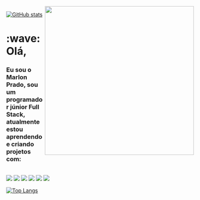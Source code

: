 
  <img width="400"  align="right" src="https://images.unsplash.com/photo-1587620962725-abab7fe55159?q=80&w=2662&auto=format&fit=crop&ixlib=rb-4.0.3&ixid=M3wxMjA3fDB8MHxwaG90by1wYWdlfHx8fGVufDB8fHx8fA%3D%3D">
  
  [![GitHub stats](https://github-readme-stats.vercel.app/api?username=marlonprado2025)](https://github.com/anuraghazra/github-readme-stats)

<h1>:wave: Olá,</h1>

<h3>
Eu sou o Marlon Prado, sou um programador júnior Full Stack, atualmente estou aprendendo e criando projetos com:
</h3>
<br>
<img src="https://img.shields.io/badge/HTML5-E34F26?style=for-the-badge&logo=html5&logoColor=white">
<img src="https://img.shields.io/badge/CSS3-1572B6?style=for-the-badge&logo=css3&logoColor=white">
<img src="https://img.shields.io/badge/JavaScript-F7DF1E?style=for-the-badge&logo=javascript&logoColor=black">
<img src="https://img.shields.io/badge/Node.js-43853D?style=for-the-badge&logo=node.js&logoColor=white">
<img src="https://img.shields.io/badge/React-20232A?style=for-the-badge&logo=react&logoColor=61DAFB">
<img src="https://img.shields.io/badge/TypeScript-007ACC?style=for-the-badge&logo=typescript&logoColor=white">

[![Top Langs ](https://github-readme-stats.vercel.app/api/top-langs/?username=marlonprado2025)](https://github.com/anuraghazra/github-readme-stats)
